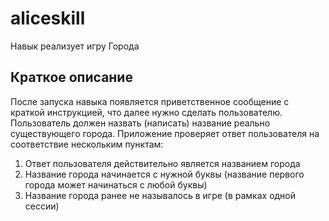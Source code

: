 # aliceskill

Навык реализует игру Города

## Краткое описание
После запуска навыка появляется приветственное сообщение с краткой инструкцией, что далее нужно сделать пользователю. Пользователь должен назвать (написать) название реально существующего города.
Приложение проверяет ответ пользователя на соответствие нескольким пунктам:
1. Ответ пользователя действительно является названием города
2. Название города начинается с нужной буквы (название первого города может начинаться с любой буквы)
3. Название города ранее не называлось в игре (в рамках одной сессии)
